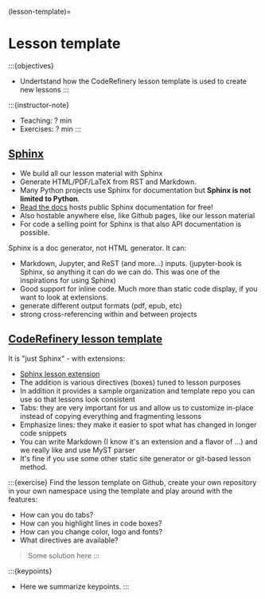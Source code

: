 (lesson-template)=

# Lesson template

:::{objectives}
- Undertstand how the CodeRefinery lesson template is used to create new lessons
:::

:::{instructor-note}
- Teaching: ? min
- Exercises: ? min
:::

## [Sphinx](https://www.sphinx-doc.org)

- We build all our lesson material with Sphinx
- Generate HTML/PDF/LaTeX from RST and Markdown.
- Many Python projects use Sphinx for documentation but **Sphinx is not limited to Python**.
- [Read the docs](https://readthedocs.org) hosts public Sphinx documentation for free!
- Also hostable anywhere else, like Github pages, like our lesson material
- For code a selling point for Sphinx is that also API documentation is possible.

Sphinx is a doc generator, not HTML generator. It can:

- Markdown, Jupyter, and ReST (and more...) inputs. (jupyter-book is Sphinx, so anything it can do we can do. This was one of the inspirations for using Sphinx)
- Good support for inline code. Much more than static code display, if you want to look at extensions.
- generate different output formats (pdf, epub, etc)
- strong cross-referencing within and between projects

## [CodeRefinery lesson template](https://github.com/coderefinery/sphinx-lesson-template)

It is "just Sphinx" - with extensions:
 - [Sphinx lesson extension](https://github.com/coderefinery/sphinx-lesson)
 - The addition is various directives (boxes) tuned to lesson purposes
 - In addition it provides a sample organization and template repo you can use so that lessons look consistent
 - Tabs: they are very important for us and allow us to customize in-place instead of copying everything and fragmenting lessons
 - Emphasize lines: they make it easier to spot what has changed in longer code snippets
 - You can write Markdown (I know it's an extension and a flavor of ...) and we really like and use MyST parser
 - It's fine if you use some other static site generator or git-based lesson method.

:::{exercise}
Find the lesson template on Github, create your own repository in your own namespace using the template and play around with the features:
- How can you do tabs?
- How can you highlight lines in code boxes?
- How can you change color, logo and fonts?
- What directives are available?

> Some solution here
:::




:::{keypoints}
- Here we summarize keypoints.
:::
